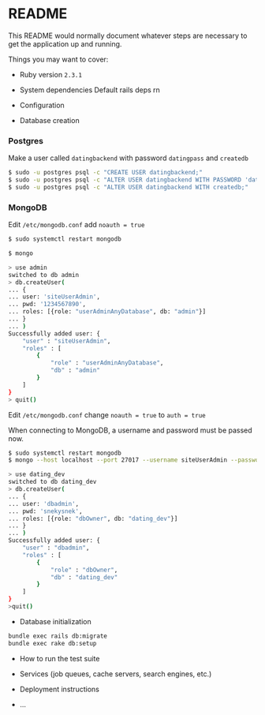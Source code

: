 # README

This README would normally document whatever steps are necessary to get the
application up and running.

Things you may want to cover:

* Ruby version
`2.3.1`

* System dependencies
Default rails deps rn

* Configuration

* Database creation
### Postgres
Make a user called `datingbackend` with password `datingpass` and `createdb`

```bash
$ sudo -u postgres psql -c "CREATE USER datingbackend;"
$ sudo -u postgres psql -c "ALTER USER datingbackend WITH PASSWORD 'datingpass';"
$ sudo -u postgres psql -c "ALTER USER datingbackend WITH createdb;"
```

### MongoDB
Edit `/etc/mongodb.conf`
add `noauth = true`

```bash
$ sudo systemctl restart mongodb

$ mongo

> use admin
switched to db admin
> db.createUser(
... {
... user: 'siteUserAdmin',
... pwd: '1234567890',
... roles: [{role: "userAdminAnyDatabase", db: "admin"}]
... }
... )
Successfully added user: {
	"user" : "siteUserAdmin",
	"roles" : [
		{
			"role" : "userAdminAnyDatabase",
			"db" : "admin"
		}
	]
}
> quit()
```

Edit `/etc/mongodb.conf`
change `noauth = true` to `auth = true`

When connecting to MongoDB, a username and password must be passed now.

```bash
$ sudo systemctl restart mongodb
$ mongo --host localhost --port 27017 --username siteUserAdmin --password --authenticationDatabase admin

> use dating_dev
switched to db dating_dev
> db.createUser(
... {
... user: 'dbadmin',
... pwd: 'snekysnek',
... roles: [{role: "dbOwner", db: "dating_dev"}]
... }
... )
Successfully added user: {
	"user" : "dbadmin",
	"roles" : [
		{
			"role" : "dbOwner",
			"db" : "dating_dev"
		}
	]
}
>quit()
```

* Database initialization
```bash
bundle exec rails db:migrate
bundle exec rake db:setup
```

* How to run the test suite

* Services (job queues, cache servers, search engines, etc.)

* Deployment instructions

* ...
